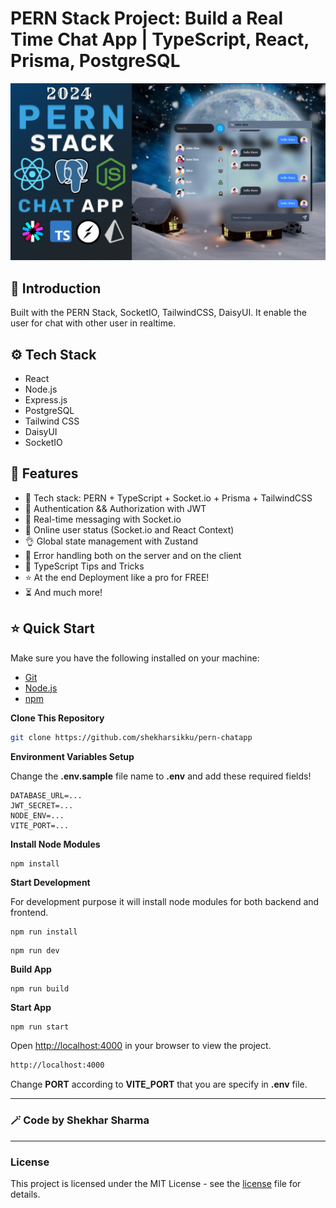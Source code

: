 # PERN Stack Project: Build a Real Time Chat App | TypeScript, React, Prisma, PostgreSQL

![Demo App](/frontend/public/assets/demo.png)

## 🌟 Introduction

Built with the PERN Stack, SocketIO, TailwindCSS, DaisyUI.
It enable the user for chat with other user in realtime.

## ⚙️ Tech Stack

- React
- Node.js
- Express.js
- PostgreSQL
- Tailwind CSS
- DaisyUI
- SocketIO

## 🔋 Features

- 🌟 Tech stack: PERN + TypeScript + Socket.io + Prisma + TailwindCSS
- 🎃 Authentication && Authorization with JWT
- 👾 Real-time messaging with Socket.io
- 🚀 Online user status (Socket.io and React Context)
- 👌 Global state management with Zustand
- 🐞 Error handling both on the server and on the client
- 👻 TypeScript Tips and Tricks
- ⭐ At the end Deployment like a pro for FREE!
- ⏳ And much more!

## ⭐ Quick Start

Make sure you have the following installed on your machine:

- [Git](https://git-scm.com/)
- [Node.js](https://nodejs.org/en)
- [npm](https://www.npmjs.com/)

**Clone This Repository**

```bash
git clone https://github.com/shekharsikku/pern-chatapp
```

**Environment Variables Setup**

Change the **.env.sample** file name to **.env** and add these required fields!

```env
DATABASE_URL=...
JWT_SECRET=...
NODE_ENV=...
VITE_PORT=...
```

**Install Node Modules**

```shell
npm install
```

**Start Development**

For development purpose it will install node modules for both backend and frontend.

```shell
npm run install
```

```shell
npm run dev
```

**Build App**

```shell
npm run build
```

**Start App**

```bash
npm run start
```

Open [http://localhost:4000](http://localhost:4000) in your browser to view the project.

```bash
http://localhost:4000
```

Change **PORT** according to **VITE_PORT** that you are specify in **.env** file.

---

### 🪄 Code by **Shekhar Sharma**

---

### License

This project is licensed under the MIT License - see the [license](license) file for details.
